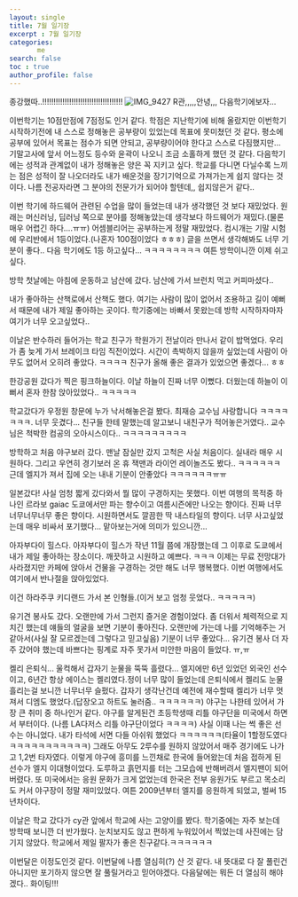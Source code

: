 ```yaml
---
layout: single
title: 7월 일기장
excerpt : 7월 일기장
categories: 
       me
search: false
toc : true
author_profile: false
---
```


종강했따..!!!!!!!!!!!!!!!!!!!!!!!!!!!!!!!!!!!!
![IMG_9427](https://github.com/user-attachments/assets/b6feec68-3e8d-40a5-9364-4e255d79a091)
R관,,,,,안녕,,, 다음학기에보자... 

이번학기는 10점만점에 7점정도 인거 같다. 학점은 지난학기에 비해 올랐지만 이번학기 시작하기전에 내 스스로 정해놓은 공부량이 있었는데 목표에 못미쳤던 것 같다. 
평소에 공부에 있어서 목표는 점수가 되면 안되고, 공부량이어야 한다고 스스로 다짐했지만... 기말고사에 앞서 어느정도 등수와 윤곽이 나오니 조금 소홀하게 했던 것 같다. 다음학기에는 성적과 관계없이 내가 정해놓은 양은 꼭 지키고 싶다. 
학교를 다니면 다닐수록 느끼는 점은 성적이 잘 나오더라도 내가 배운것을 장기기억으로 가져가는게 쉽지 않다는 것이다. 
나름 전공자라면 그 분야의 전문가가 되어야 할텐데,, 쉽지않은거 같다..

이번 학기에 하드웨어 관련된 수업을 많이 들었는데 내가 생각했던 것 보다 재밌었다. 원래는 머신러닝, 딥러닝 쪽으로 분야를 정해놓았는데 생각보다 하드웨어가 재밌다.(물론  매우 어렵긴 하다....ㅠㅠ) 어셈블리어는 공부하는게 정말 재밌었다. 컴시개는 기말 시험에 우리반에서 1등이었다.(나혼자 100점이었다 ㅎㅎㅎ)  글을 쓰면서 생각해봐도 너무 기분이 좋다.. 
다음 학기에도 1등 하고싶다... ㅋㅋㅋㅋㅋㅋㅋㅋ
여튼 방학이니깐 이제 쉬고싶다.

방학 첫날에는 아침에 운동하고 남산에 갔다.
남산에 가서 브런치 먹고 커피마셨다..

내가 좋아하는 산책로에서 산책도 했다. 여기는 사람이 많이 없어서 조용하고 길이 예뻐서 때문에 내가 제일 좋아하는 곳이다.  학기중에는 바빠서 못왔는데 방학 시작하자마자 여기가 너무 오고싶었다..


이날은 반수하러 들어가는 학교 친구가 학원가기 전날이라 만나서 같이 밥먹었다. 우리가 좀 늦게 가서 브레이크 타임 직전이었다. 시간이 촉박하지 않을까 싶었는데 사람이 아무도 없어서 오히려 좋았다. ㅋㅋㅋㅋ 친구가 올해 좋은 결과가 있었으면 좋겠다... ㅎㅎ


한강공원 갔다가 찍은 핑크하늘이다. 이날 하늘이 진짜 너무 이뻤다. 더웠는데 하늘이 이뻐서 혼자 한참 앉아있었다.. ㅋㅋㅋㅋㅋ

학교갔다가 우정원 창문에 누가 낙서해놓은걸 봤다. 최재승 교수님 사랑합니다 ㅋㅋㅋㅋㅋㅋㅋ. 너무 웃겼다... 친구들 한테 말했는데 알고보니 내친구가 적어놓은거였다.. 교수님은 척박한 컴공의 오아시스이다.. ㅋㅋㅋㅋㅋㅋㅋㅋㅋ


방학하고 처음 야구보러 갔다. 맨날 잠실만 갔지 고척은 사실 처음이다. 실내라 매우 시원하다. 그리고 우연히 경기보러 온 휴 잭맨과 라이언 레이놀즈도 봤다.. ㅋㅋㅋㅋㅋㅋ 근데 엘지가 져서 집에 오는 내내 기분이 안좋았다 ㅋㅋㅋㅋㅋㅋㅠㅠ

일본갔다! 사실 엄청 짧게 갔다와서 뭘 많이 구경하지는 못했다.
이번 여행의 목적중 하나인 르라보 gaiac 도쿄에서만 파는 향수이고 여름시즌에만 나오는 향이다. 진짜 너무너무너무너무 좋은 향이다. 시원하면서도 깔끔한 딱 내스타일의 향이다. 너무 사고싶었는데 매우 비싸서 포기했다... 맡아보는거에 의미가 있으니깐... 

아자부다이 힐스다. 아자부다이 힐스가 작년 11월 쯤에 개장했는데 그 이후로 도쿄에서 내가 제일 좋아하는 장소이다. 깨끗하고 시원하고 예쁘다. ㅋㅋㅋ 이제는 무료 전망대가 사라졌지만 카페에 앉아서 건물을 구경하는 것만 해도 너무 행복했다. 이번 여행에서도 여기에서 반나절을 앉아있었다.


이건 하라주쿠 키디랜드 가서 본 인형들.(이거 보고 엄청 웃었다.. ㅋㅋㅋㅋㅋ)

유기견 봉사도 갔다. 오랜만에 가서 그런지 즐거운 경험이었다. 좀 더워서 체력적으로 지치긴 했는데 얘들의 얼굴을 보면 기분이 좋아진다.
오랜만에 가는데 나를 기억해주는 거 같아서(사실 잘 모르겠는데 그렇다고 믿고싶음) 기분이 너무 좋았다... 
유기견 봉사 더 자주 갔어야 했는데 바쁘다는 핑계로 자주 못가서 미안한 마음이 들었다. ㅠ,ㅠ

켈리 은퇴식... 울컥해서 갑자기 눈물을 뚝뚝 흘렸다... 엘지에만 6년 있었던 외국인 선수이고, 6년간 항상 에이스는 켈리였다.정이 너무 많이 들었는데 은퇴식에서 켈리도 눈물흘리는걸 보니깐 너무너무 슬펐다. 갑자기 생각난건데 예전에 재수할때 켈리가 너무 멋져서 디엠도 했었다.(답장오고 하트도 눌러줌.. ㅋㅋㅋㅋㅋㅋ) 
야구는 나한테 있어서 가장 큰 취미 중 하나인거 같다. 야구를 알게된건 초등학생때 리틀 야구단을 미국에서 하면서 부터이다. (나름 LA다저스 리틀 야구단이었다 ㅋㅋㅋㅋ) 사실 이때 나는 썩 좋은 선수는 아니었다. 내가 타석에 서면 다들 아쉬워 했었다 ㅋㅋㅋㅋㅋㅋ(타율이 1할정도였다 ㅋㅋㅋㅋㅋㅋㅋㅋㅋㅋㅋ) 그래도 아무도 2루수를 원하지 않았어서 매주 경기에도 나가고 1,2번 타자였다. 
이렇게 야구에 흥미를 느낀채로 한국에 들어왔는데 처음 접하게 된 선수가 엘지 이대형이었다. 도루하고 흙먼지를 터는 그모습에 반해버려서 엘지팬이 되어버렸다. 또 미국에서는 응원 문화가 크게 없었는데 한국은 전부 응원가도 부르고 목소리도 커서 야구장이 정말 재미있었다. 여튼 2009년부터 엘지를 응원하게 되었고, 벌써 15년차이다. 

이날은 학교 갔다가 cy관 앞에서 학교에 사는 고양이를 봤다. 학기중에는 자주 보는데 방학때 보니깐 더 반가웠다. 눈치보지도 않고 편하게 누워있어서 찍었는데 사진에는 담기지 않았다. 학교에서 제일 팔자가 좋은 친구같다.ㅋㅋㅋㅋㅋㅋ

이번달은 이정도인것 같다.
이번달에 나름 열심히(?) 산 것 같다. 내 뜻대로 다 잘 풀린건 아니지만 포기하지 않으면 잘 풀릴거라고 믿어야겠다.
다음달에는 뭐든 더 열심히 해야겠다.. 
화이팅!!!
